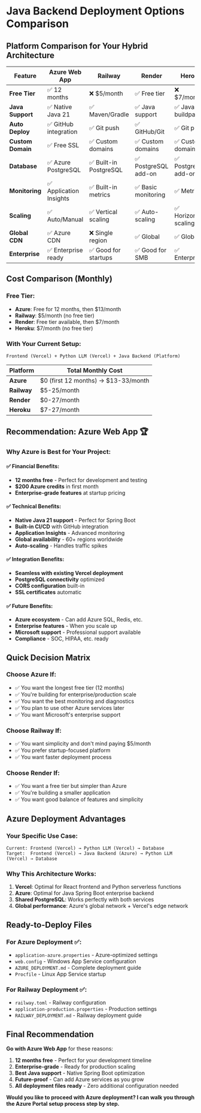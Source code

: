 # Java Backend Deployment Options Comparison

## Platform Comparison for Your Hybrid Architecture

| Feature | Azure Web App | Railway | Render | Heroku |
|---------|---------------|---------|--------|---------|
| **Free Tier** | ✅ 12 months | ❌ $5/month | ✅ Free tier | ❌ $7/month |
| **Java Support** | ✅ Native Java 21 | ✅ Maven/Gradle | ✅ Java support | ✅ Java buildpack |
| **Auto Deploy** | ✅ GitHub integration | ✅ Git push | ✅ GitHub/Git | ✅ Git push |
| **Custom Domain** | ✅ Free SSL | ✅ Custom domains | ✅ Custom domains | ✅ Custom domains |
| **Database** | ✅ Azure PostgreSQL | ✅ Built-in PostgreSQL | ✅ PostgreSQL add-on | ✅ PostgreSQL add-on |
| **Monitoring** | ✅ Application Insights | ✅ Built-in metrics | ✅ Basic monitoring | ✅ Metrics |
| **Scaling** | ✅ Auto/Manual | ✅ Vertical scaling | ✅ Auto-scaling | ✅ Horizontal scaling |
| **Global CDN** | ✅ Azure CDN | ❌ Single region | ✅ Global | ✅ Global |
| **Enterprise** | ✅ Enterprise ready | ✅ Good for startups | ✅ Good for SMB | ✅ Enterprise |

## Cost Comparison (Monthly)

### Free Tier:
- **Azure**: Free for 12 months, then $13/month
- **Railway**: $5/month (no free tier)
- **Render**: Free tier available, then $7/month
- **Heroku**: $7/month (no free tier)

### With Your Current Setup:
```
Frontend (Vercel) + Python LLM (Vercel) + Java Backend (Platform)
```

| Platform | Total Monthly Cost |
|----------|-------------------|
| **Azure** | $0 (first 12 months) → $13-33/month |
| **Railway** | $5-25/month |
| **Render** | $0-27/month |
| **Heroku** | $7-27/month |

## Recommendation: **Azure Web App** 🏆

### Why Azure is Best for Your Project:

#### ✅ **Financial Benefits:**
- **12 months free** - Perfect for development and testing
- **$200 Azure credits** in first month
- **Enterprise-grade features** at startup pricing

#### ✅ **Technical Benefits:**
- **Native Java 21 support** - Perfect for Spring Boot
- **Built-in CI/CD** with GitHub integration
- **Application Insights** - Advanced monitoring
- **Global availability** - 60+ regions worldwide
- **Auto-scaling** - Handles traffic spikes

#### ✅ **Integration Benefits:**
- **Seamless with existing Vercel deployment**
- **PostgreSQL connectivity** optimized
- **CORS configuration** built-in
- **SSL certificates** automatic

#### ✅ **Future Benefits:**
- **Azure ecosystem** - Can add Azure SQL, Redis, etc.
- **Enterprise features** - When you scale up
- **Microsoft support** - Professional support available
- **Compliance** - SOC, HIPAA, etc. ready

## Quick Decision Matrix

### Choose Azure If:
- ✅ You want the longest free tier (12 months)
- ✅ You're building for enterprise/production scale
- ✅ You want the best monitoring and diagnostics
- ✅ You plan to use other Azure services later
- ✅ You want Microsoft's enterprise support

### Choose Railway If:
- ✅ You want simplicity and don't mind paying $5/month
- ✅ You prefer startup-focused platform
- ✅ You want faster deployment process

### Choose Render If:
- ✅ You want a free tier but simpler than Azure
- ✅ You're building a smaller application
- ✅ You want good balance of features and simplicity

## Azure Deployment Advantages

### Your Specific Use Case:
```
Current: Frontend (Vercel) → Python LLM (Vercel) → Database
Target:  Frontend (Vercel) → Java Backend (Azure) → Python LLM (Vercel) → Database
```

### Why This Architecture Works:
1. **Vercel**: Optimal for React frontend and Python serverless functions
2. **Azure**: Optimal for Java Spring Boot enterprise backend
3. **Shared PostgreSQL**: Works perfectly with both services
4. **Global performance**: Azure's global network + Vercel's edge network

## Ready-to-Deploy Files

### For Azure Deployment ✅:
- `application-azure.properties` - Azure-optimized settings
- `web.config` - Windows App Service configuration
- `AZURE_DEPLOYMENT.md` - Complete deployment guide
- `Procfile` - Linux App Service startup

### For Railway Deployment ✅:
- `railway.toml` - Railway configuration
- `application-production.properties` - Production settings
- `RAILWAY_DEPLOYMENT.md` - Railway deployment guide

## Final Recommendation

**Go with Azure Web App** for these reasons:
1. **12 months free** - Perfect for your development timeline
2. **Enterprise-grade** - Ready for production scaling
3. **Best Java support** - Native Spring Boot optimization
4. **Future-proof** - Can add Azure services as you grow
5. **All deployment files ready** - Zero additional configuration needed

**Would you like to proceed with Azure deployment? I can walk you through the Azure Portal setup process step by step.**